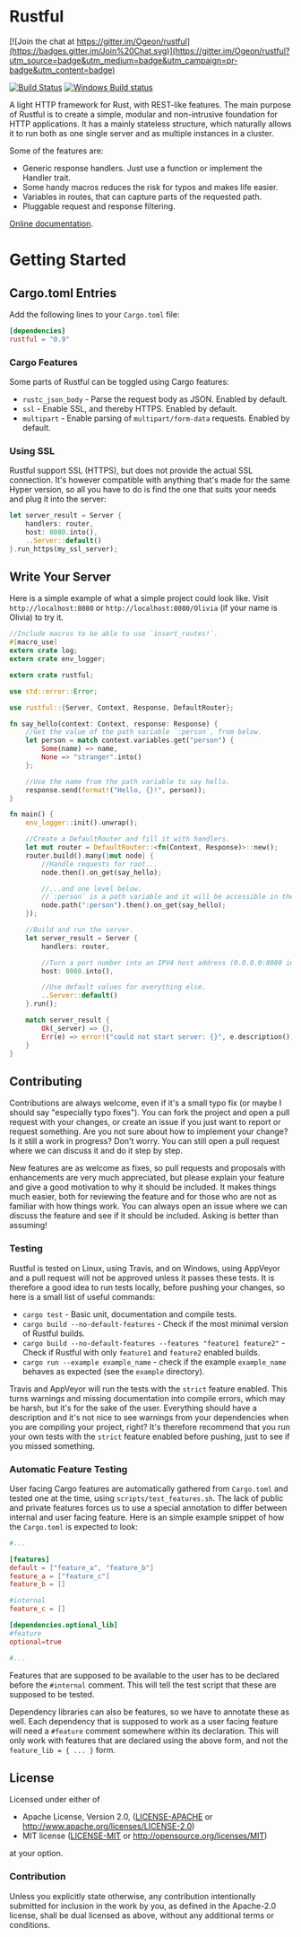 Rustful
=======

[![Join the chat at https://gitter.im/Ogeon/rustful](https://badges.gitter.im/Join%20Chat.svg)](https://gitter.im/Ogeon/rustful?utm_source=badge&utm_medium=badge&utm_campaign=pr-badge&utm_content=badge)

[![Build Status](https://travis-ci.org/Ogeon/rustful.png?branch=master)](https://travis-ci.org/Ogeon/rustful)
[![Windows Build status](https://ci.appveyor.com/api/projects/status/6a95paoex0eptbgn/branch/master?svg=true)](https://ci.appveyor.com/project/Ogeon/rustful/branch/master)

A light HTTP framework for Rust, with REST-like features. The main purpose
of Rustful is to create a simple, modular and non-intrusive foundation for
HTTP applications. It has a mainly stateless structure, which naturally allows
it to run both as one single server and as multiple instances in a cluster.

Some of the features are:

* Generic response handlers. Just use a function or implement the Handler trait.
* Some handy macros reduces the risk for typos and makes life easier.
* Variables in routes, that can capture parts of the requested path.
* Pluggable request and response filtering.

[Online documentation](http://ogeon.github.io/docs/rustful/master/rustful/index.html).

# Getting Started

## Cargo.toml Entries

Add the following lines to your `Cargo.toml` file:

```toml
[dependencies]
rustful = "0.9"
```

### Cargo Features

Some parts of Rustful can be toggled using Cargo features:

 * `rustc_json_body` - Parse the request body as JSON. Enabled by default.
 * `ssl` - Enable SSL, and thereby HTTPS. Enabled by default.
 * `multipart` - Enable parsing of `multipart/form-data` requests. Enabled by default.

### Using SSL

Rustful support SSL (HTTPS), but does not provide the actual SSL connection.
It's however compatible with anything that's made for the same Hyper version,
so all you have to do is find the one that suits your needs and plug it into
the server:

```rust
let server_result = Server {
    handlers: router,
    host: 8080.into(),
    ..Server::default()
}.run_https(my_ssl_server);
```

## Write Your Server

Here is a simple example of what a simple project could look like. Visit
`http://localhost:8080` or `http://localhost:8080/Olivia` (if your name is
Olivia) to try it.

```rust
//Include macros to be able to use `insert_routes!`.
#[macro_use]
extern crate log;
extern crate env_logger;

extern crate rustful;

use std::error::Error;

use rustful::{Server, Context, Response, DefaultRouter};

fn say_hello(context: Context, response: Response) {
    //Get the value of the path variable `:person`, from below.
    let person = match context.variables.get("person") {
        Some(name) => name,
        None => "stranger".into()
    };

    //Use the name from the path variable to say hello.
    response.send(format!("Hello, {}!", person));
}

fn main() {
    env_logger::init().unwrap();

    //Create a DefaultRouter and fill it with handlers.
    let mut router = DefaultRouter::<fn(Context, Response)>::new();
    router.build().many(|mut node| {
        //Handle requests for root...
        node.then().on_get(say_hello);

        //...and one level below.
        //`:person` is a path variable and it will be accessible in the handler.
        node.path(":person").then().on_get(say_hello);
    });

    //Build and run the server.
    let server_result = Server {
        handlers: router,

        //Turn a port number into an IPV4 host address (0.0.0.0:8080 in this case).
        host: 8080.into(),

        //Use default values for everything else.
        ..Server::default()
    }.run();

    match server_result {
        Ok(_server) => {},
        Err(e) => error!("could not start server: {}", e.description())
    }
}
```

## Contributing

Contributions are always welcome, even if it's a small typo fix (or maybe I
should say "especially typo fixes"). You can fork the project and open a pull
request with your changes, or create an issue if you just want to report or
request something. Are you not sure about how to implement your change? Is it
still a work in progress? Don't worry. You can still open a pull request where
we can discuss it and do it step by step.

New features are as welcome as fixes, so pull requests and proposals with
enhancements are very much appreciated, but please explain your feature and
give a good motivation to why it should be included. It makes things much
easier, both for reviewing the feature and for those who are not as familiar
with how things work. You can always open an issue where we can discuss the
feature and see if it should be included. Asking is better than assuming!

### Testing

Rustful is tested on Linux, using Travis, and on Windows, using AppVeyor and a
pull request will not be approved unless it passes these tests. It is
therefore a good idea to run tests locally, before pushing your changes, so here
is a small list of useful commands:

 * `cargo test` - Basic unit, documentation and compile tests.
 * `cargo build --no-default-features` - Check if the most minimal version of Rustful builds.
 * `cargo build --no-default-features --features "feature1 feature2"` - Check if Rustful with only `feature1` and `feature2` enabled builds.
 * `cargo run --example example_name` - check if the example `example_name` behaves as expected (see the `example` directory).

Travis and AppVeyor will run the tests with the `strict` feature enabled. This
turns warnings and missing documentation into compile errors, which may be
harsh, but it's for the sake of the user. Everything should have a description
and it's not nice to see warnings from your dependencies when you are
compiling your project, right? It's therefore recommend that you run your own
tests with the `strict` feature enabled before pushing, just to see if you
missed something.

### Automatic Feature Testing

User facing Cargo features are automatically gathered from `Cargo.toml` and
tested one at the time, using `scripts/test_features.sh`. The lack of public
and private features forces us to use a special annotation to differ between
internal and user facing feature. Here is an simple example snippet of how the
`Cargo.toml` is expected to look:

```toml
#...

[features]
default = ["feature_a", "feature_b"]
feature_a = ["feature_c"]
feature_b = []

#internal
feature_c = []

[dependencies.optional_lib]
#feature
optional=true

#...
```

Features that are supposed to be available to the user has to be declared
before the `#internal` comment. This will tell the test script that these are
supposed to be tested.

Dependency libraries can also be features, so we have to annotate these as
well. Each dependency that is supposed to work as a user facing feature will
need a `#feature` comment somewhere within its declaration. This will only
work with features that are declared using the above form, and not the
`feature_lib = { ... }` form.

## License

Licensed under either of

 * Apache License, Version 2.0, ([LICENSE-APACHE](LICENSE-APACHE) or http://www.apache.org/licenses/LICENSE-2.0)
 * MIT license ([LICENSE-MIT](LICENSE-MIT) or http://opensource.org/licenses/MIT)

at your option.

### Contribution

Unless you explicitly state otherwise, any contribution intentionally submitted
for inclusion in the work by you, as defined in the Apache-2.0 license, shall be dual licensed as above, without any
additional terms or conditions.

